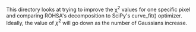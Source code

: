 This directory looks at trying to improve the &chi;<sup>2</sup> values for one specific pixel and comparing ROHSA's decomposition to SciPy's curve_fit() optimizer. Ideally, the value of $\chi^{2}$ will go down as the number of Gaussians increase.
